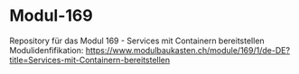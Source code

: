 # Modul-169
Repository für das Modul 169 - Services mit Containern bereitstellen
Modulidenfifikation: https://www.modulbaukasten.ch/module/169/1/de-DE?title=Services-mit-Containern-bereitstellen
